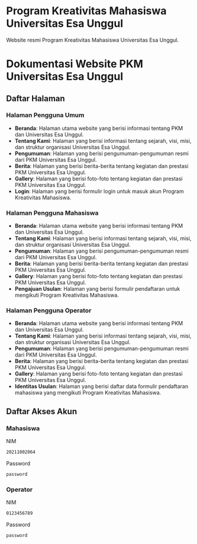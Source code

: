 # Program Kreativitas Mahasiswa Universitas Esa Unggul

Website resmi Program Kreativitas Mahasiswa Universitas Esa Unggul.

# Dokumentasi Website PKM Universitas Esa Unggul

## Daftar Halaman
### Halaman Pengguna Umum

* **Beranda**: Halaman utama website yang berisi informasi tentang PKM dan Universitas Esa Unggul.
* **Tentang Kami**: Halaman yang berisi informasi tentang sejarah, visi, misi, dan struktur organisasi Universitas Esa Unggul.
* **Pengumuman**: Halaman yang berisi pengumuman-pengumuman resmi dari PKM Universitas Esa Unggul.
* **Berita**: Halaman yang berisi berita-berita tentang kegiatan dan prestasi PKM Universitas Esa Unggul.
* **Gallery**: Halaman yang berisi foto-foto tentang kegiatan dan prestasi PKM Universitas Esa Unggul.
* **Login**: Halaman yang berisi formulir login untuk masuk akun Program Kreativitas Mahasiswa.

### Halaman Pengguna Mahasiswa

* **Beranda**: Halaman utama website yang berisi informasi tentang PKM dan Universitas Esa Unggul.
* **Tentang Kami**: Halaman yang berisi informasi tentang sejarah, visi, misi, dan struktur organisasi Universitas Esa Unggul.
* **Pengumuman**: Halaman yang berisi pengumuman-pengumuman resmi dari PKM Universitas Esa Unggul.
* **Berita**: Halaman yang berisi berita-berita tentang kegiatan dan prestasi PKM Universitas Esa Unggul.
* **Gallery**: Halaman yang berisi foto-foto tentang kegiatan dan prestasi PKM Universitas Esa Unggul.
* **Pengajuan Usulan**: Halaman yang berisi formulir pendaftaran untuk mengikuti Program Kreativitas Mahasiswa.

### Halaman Pengguna Operator

* **Beranda**: Halaman utama website yang berisi informasi tentang PKM dan Universitas Esa Unggul.
* **Tentang Kami**: Halaman yang berisi informasi tentang sejarah, visi, misi, dan struktur organisasi Universitas Esa Unggul.
* **Pengumuman**: Halaman yang berisi pengumuman-pengumuman resmi dari PKM Universitas Esa Unggul.
* **Berita**: Halaman yang berisi berita-berita tentang kegiatan dan prestasi PKM Universitas Esa Unggul.
* **Gallery**: Halaman yang berisi foto-foto tentang kegiatan dan prestasi PKM Universitas Esa Unggul.
* **Identitas Usulan**: Halaman yang berisi daftar data formulir pendaftaran mahasiswa yang mengikuti Program Kreativitas Mahasiswa.

## Daftar Akses Akun

### Mahasiswa

NIM
```bash
20211002064
```
Password
```bash
password
```

### Operator

NIM
```bash
0123456789
```
Password
```bash
password
```